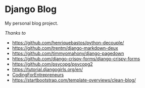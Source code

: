 # Django Blog

My personal blog project.



*Thanks to*
  * https://github.com/henriquebastos/python-decouple/
  * https://github.com/trentm/django-markdown-deux
  * https://github.com/timmyomahony/django-pagedown
  * https://github.com/django-crispy-forms/django-crispy-forms
  * https://github.com/psycopg/psycopg2
  * https://tutorial.djangogirls.org/en/
  * [CodingForEntrepreneurs](https://www.youtube.com/playlist?list=PLEsfXFp6DpzQB82YbmKKBy2jKdzpZKczn)
  * https://startbootstrap.com/template-overviews/clean-blog/
